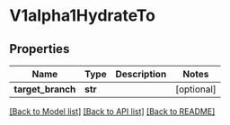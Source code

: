 # V1alpha1HydrateTo

## Properties
Name | Type | Description | Notes
------------ | ------------- | ------------- | -------------
**target_branch** | **str** |  | [optional] 

[[Back to Model list]](../README.md#documentation-for-models) [[Back to API list]](../README.md#documentation-for-api-endpoints) [[Back to README]](../README.md)


